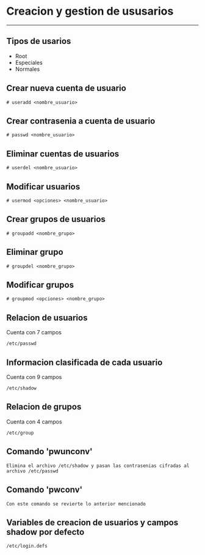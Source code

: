 # Creacion y gestion de ususarios

***

## Tipos de usarios
* Root
* Especiales
* Normales

## Crear nueva cuenta de usuario
    # useradd <nombre_usuario>

## Crear contrasenia a cuenta de usuario
    # passwd <nombre_usuario>

## Eliminar cuentas de usuarios
    # userdel <nombre_usuario>

## Modificar usuarios
    # usermod <opciones> <nombre_usuario>

## Crear grupos de usuarios
    # groupadd <nombre_grupo>

## Eliminar grupo
    # groupdel <nombre_grupo>

## Modificar grupos
    # groupmod <opciones> <nombre_grupo>

## Relacion de usuarios
Cuenta con 7 campos 

    /etc/passwd

## Informacion clasificada de cada usuario
Cuenta con 9 campos

    /etc/shadow

## Relacion de grupos
Cuenta con 4 campos

    /etc/group

## Comando 'pwunconv'
    Elimina el archivo /etc/shadow y pasan las contrasenias cifradas al archivo /etc/passwd

## Comando 'pwconv'
    Con este comando se revierte lo anterior mencionado

## Variables de creacion de usuarios y campos shadow por defecto
    /etc/login.defs
